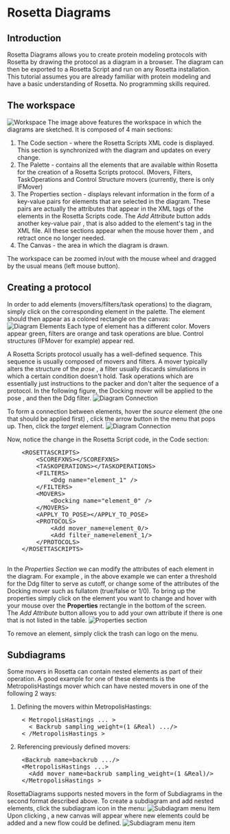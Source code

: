 Rosetta Diagrams
===============


Introduction
-------------

Rosetta Diagrams allows you to create protein modeling protocols with Rosetta by drawing the protocol as a diagram in a browser. The diagram can then be exported to a Rosetta Script and run on any Rosetta installation. This tutorial assumes you are already familiar with protein modeling and have a basic understanding of Rosetta. No programming skills required.

The workspace
-------------
	
![Workspace](https://raw.github.com/LiorZ/RosettaDiagrams/master/readme_files/screenshot_clean.png)
The image above features the workspace in which the diagrams are sketched. It is composed of 4 main sections:

1. The Code section - where the Rosetta Scripts XML code is displayed. This section is synchronized with the diagram and updates on every change.
2. The Palette - contains all the elements that are available within Rosetta for the creation of a Rosetta Scripts protocol. (Movers, Filters, TaskOperations and Control Structure movers (currently, there is only IFMover)
3. The Properties section - displays relevant information in the form of a key-value pairs for elements that are selected in the diagram. These pairs are actually the attributes that appear in the XML tags of the elements in the Rosetta Scripts code. The *Add Attribute* button adds another key-value pair , that is also added to the element's tag in the XML file. All these sections appear when the mouse hover them , and retract once no longer needed.
4. The Canvas - the area in which the diagram is drawn.

The workspace can be zoomed in/out with the mouse wheel and dragged by the usual means (left mouse button).
	
Creating a protocol
--------------------

In order to add elements (movers/filters/task operations) to the diagram, simply click on the corresponding element in the palette. The element should then appear as a colored rectangle on the canvas:	
![Diagram Elements](https://raw.github.com/LiorZ/RosettaDiagrams/master/readme_files/elements.png)
Each type of element has a different color. Movers appear green, filters are orange and task operations are blue. Control structures (IFMover for example) appear red.

A Rosetta Scripts protocol usually has a well-defined sequence. This sequence is usually composed of movers and filters. A mover typically alters the structure of the *pose* , a filter usually discards simulations in which a certain condition doesn't hold. Task operations which are essentially just instructions to the packer and don't alter the sequence of a protocol. 
In the following figure, the Docking mover will be applied to the pose , and then the Ddg filter.
![Diagram Connection](https://raw.github.com/LiorZ/RosettaDiagrams/master/readme_files/connection.png)

To form a connection between elements, hover the *source* element (the one that should be applied first) , click the arrow button in the menu that pops up. Then, click the *target* element.
![Diagram Connection](https://raw.github.com/LiorZ/RosettaDiagrams/master/readme_files/form_connection.png)

Now, notice the change in the Rosetta Script code, in the Code section:
<pre>
	&lt;ROSETTASCRIPTS&gt;
		&lt;SCOREFXNS&gt;&lt;/SCOREFXNS&gt;
		&lt;TASKOPERATIONS&gt;&lt;/TASKOPERATIONS&gt;
		&lt;FILTERS&gt;
			&lt;Ddg name=&quot;element_1&quot; /&gt;
		&lt;/FILTERS&gt;
		&lt;MOVERS&gt;
			&lt;Docking name=&quot;element_0&quot; /&gt;
		&lt;/MOVERS&gt;
		&lt;APPLY_TO_POSE&gt;&lt;/APPLY_TO_POSE&gt;
		&lt;PROTOCOLS&gt;
			&lt;Add mover_name=element_0/&gt;
			&lt;Add filter_name=element_1/&gt;
		&lt;/PROTOCOLS&gt;
	&lt;/ROSETTASCRIPTS&gt;
	
</pre>
In the *Properties Section* we can modify the attributes of each element in the diagram. For example , in the above example we can enter a threshold for the Ddg filter to serve as cutoff, or change some of the attributes of the Docking mover such as fullatom (true/false or 1/0). To bring up the properties simply click on the element you want to change and hover with your mouse over the **Properties** rectangle in the bottom of the screen.  
The *Add Attribute* button allows you to add your own attribute if there is one that is not listed in the table.
![Properties section](https://raw.github.com/LiorZ/RosettaDiagrams/master/readme_files/properties_section.png)

To remove an element, simply click the trash can logo on the menu.

Subdiagrams
------------
Some movers in Rosetta can contain nested elements as part of their operation. A good example for one of these elements is the MetropolisHastings mover which can have nested movers in one of the following 2 ways:

1. Defining the movers within MetropolisHastings:
<pre>
	&lt; MetropolisHastings ... &gt;
	  &lt; Backrub sampling_weight=(1 &Real) .../&gt;
	&lt; /MetropolisHastings &gt;
</pre>
2. Referencing previously defined movers:
<pre>
	&lt;Backrub name=backrub .../&gt;
	&lt;MetropolisHastings ...&gt;
	  &lt;Add mover_name=backrub sampling_weight=(1 &Real)/&gt;
	&lt;/MetropolisHastings &gt;
</pre>

RosettaDiagrams supports nested movers in the form of Subdiagrams in the second format described above. To create a subdiagram and add nested elements, click the subdiagram icon in the menu:
![Subdiagram menu item](https://raw.github.com/LiorZ/RosettaDiagrams/master/readme_files/subdiagram_menu.png)
Upon clicking , a new canvas will appear where new elements could be added and a new flow could be defined.
![Subdiagram menu item](https://raw.github.com/LiorZ/RosettaDiagrams/master/readme_files/subdiagram_annotated.png)
